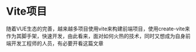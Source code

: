 # Vite项目
随着VUE生态的完善，越来越多项目使用vite来构建前端项目，使用create-vite来作为其脚手架，快速开发，由此看来，面对如何火热的技术，同时又想成为自身前端开发工程师的人员，有必要开看这篇文章
